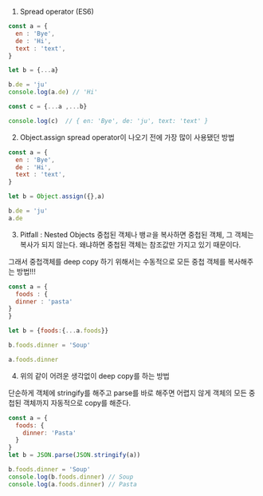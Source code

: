 1. Spread operator (ES6)
```js
const a = {
  en : 'Bye',
  de : 'Hi',
  text : 'text',
}

let b = {...a}

b.de = 'ju'
console.log(a.de) // 'Hi'

const c = {...a ,...b}

console.log(c)  // { en: 'Bye', de: 'ju', text: 'text' }
```

2. Object.assign
spread operator이 나오기 전에 가장 많이 사용됐던 방법

```js
const a = {
  en : 'Bye',
  de : 'Hi',
  text : 'text',
}

let b = Object.assign({},a)

b.de = 'ju'
a.de
```

3. Pitfall : Nested Objects
중첩된 객체나 뱅ㄹ을 복사하면 중첩된 객체, 그 객체는 복사가 되지 않는다. 왜냐하면 중첩된 객체는 참조값만 가지고 있기 때문이다. 

그래서 중첩객체를 deep copy 하기 위해서는 수동적으로 모든 중첩 객체를 복사해주는 방법!!!

```js
const a = {
  foods : {
  dinner : 'pasta'
}
}

let b = {foods:{...a.foods}}

b.foods.dinner = 'Soup'

a.foods.dinner
```


4. 위의 같이 어려운 생각없이 deep copy를 하는 방법

단순하게 객체에 stringify를 해주고 parse를 바로 해주면 어렵지 않게 객체의 모든 중첩된 객체까지 자동적으로 copy를 해준다. 

```js
const a = {
  foods: {
    dinner: 'Pasta'
  }
}
let b = JSON.parse(JSON.stringify(a))

b.foods.dinner = 'Soup'
console.log(b.foods.dinner) // Soup
console.log(a.foods.dinner) // Pasta
```
